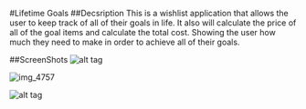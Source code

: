 #Lifetime Goals 
##Decsription 
This is a wishlist application that allows the user to keep track of all of their goals in life. It also will calculate the price of all of the goal items and calculate the total cost. Showing the user how much they need to make in order to achieve all of their goals.

##ScreenShots
![alt tag](https://user-images.githubusercontent.com/17465337/27616509-41b3cdf2-5b7e-11e7-9b76-2fdca42df914.PNG)

![img_4757](https://user-images.githubusercontent.com/17465337/27616595-e0dabdf0-5b7e-11e7-8a37-05806ff7aada.PNG)

![alt tag](https://user-images.githubusercontent.com/17465337/27616525-5b2ad46a-5b7e-11e7-8e57-4ea9d4e2bee8.PNG)


